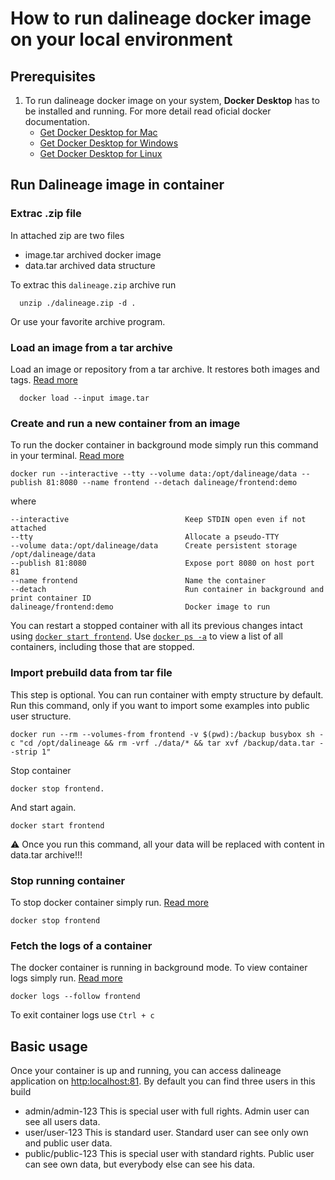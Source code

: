 # How to run dalineage docker image on your local environment

## Prerequisites
  1) To run dalineage docker image on your system, **Docker Desktop** has to be installed and running. For more detail read oficial docker documentation.
     - [Get Docker Desktop for Mac](https://docs.docker.com/desktop/install/mac-install/)
     - [Get Docker Desktop for Windows](https://docs.docker.com/desktop/install/windows-install/)
     - [Get Docker Desktop for Linux](https://docs.docker.com/desktop/install/linux-install/)

## Run Dalineage image in container

### Extrac .zip file
  In attached zip are two files
  - image.tar archived docker image
  - data.tar archived data structure

  To extrac this `dalineage.zip` archive run
  ```
    unzip ./dalineage.zip -d .
  ```
  Or use your favorite archive program.


### Load an image from a tar archive
  Load an image or repository from a tar archive. It restores both images and tags. [Read more](https://docs.docker.com/engine/reference/commandline/load/)
  ```
    docker load --input image.tar
  ```

### Create and run a new container from an image
  To run the docker container in background mode simply run this command in your terminal. [Read more](https://docs.docker.com/engine/reference/commandline/run/)
  ```
  docker run --interactive --tty --volume data:/opt/dalineage/data --publish 81:8080 --name frontend --detach dalineage/frontend:demo
  ```
  where
  ```
  --interactive                          Keep STDIN open even if not attached
  --tty                                  Allocate a pseudo-TTY
  --volume data:/opt/dalineage/data      Create persistent storage /opt/dalineage/data
  --publish 81:8080                      Expose port 8080 on host port 81
  --name frontend                        Name the container
  --detach                               Run container in background and print container ID
  dalineage/frontend:demo                Docker image to run
  ```

  You can restart a stopped container with all its previous changes intact using [`docker start frontend`](https://docs.docker.com/engine/reference/commandline/start/). Use [`docker ps -a`](https://docs.docker.com/engine/reference/commandline/ps/) to view a list of all containers, including those that are stopped.

 ### Import prebuild data from tar file
  This step is optional. You can run container with empty structure by default. Run this command, only if you want to import some examples into public user structure.
  ```
  docker run --rm --volumes-from frontend -v $(pwd):/backup busybox sh -c "cd /opt/dalineage && rm -vrf ./data/* && tar xvf /backup/data.tar --strip 1"
  ```
  Stop container
  ```
  docker stop frontend.
  ```
  And start again.
  ```
  docker start frontend
  ```
  :warning: Once you run this command, all your data will be replaced with content in data.tar archive!!!

### Stop running container

  To stop docker container simply run. [Read more](https://docs.docker.com/engine/reference/commandline/stop/)
  ```
  docker stop frontend
  ```

### Fetch the logs of a container
  The docker container is running in background mode.
  To view container logs simply run. [Read more](https://docs.docker.com/engine/reference/commandline/logs/)
  ```
  docker logs --follow frontend
  ```
  To exit container logs use `Ctrl + c`

## Basic usage
 Once your container is up and running, you can access dalineage application on [http:localhost:81](http:localhost:81).
 By default you can find three users in this build

  - admin/admin-123     This is special user with full rights. Admin user can see all users data.
  - user/user-123       This is standard user. Standard user can see only own and public user data.
  - public/public-123   This is special user with standard rights. Public user can see own data, but everybody else can see his data.